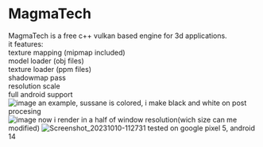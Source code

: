 # MagmaTech
MagmaTech is a free c++ vulkan based engine for 3d applications.  
it features:  
texture mapping (mipmap included)  
model loader (obj files)  
texture loader (ppm files)  
shadowmap pass  
resolution scale  
full android support  
![image](https://github.com/VitionVlad/MagmaTech/assets/48290199/29e01fb9-eec0-4417-a3d1-ad2b0cf4352c)
an example, sussane is colored, i make black and white on post procesing  
![image](https://github.com/VitionVlad/MagmaTech/assets/48290199/0dbc5e82-d350-4dd8-9462-cc4d3006b75f)
now i render in a half of window resolution(wich size can me modified)
![Screenshot_20231010-112731](https://github.com/VitionVlad/MagmaTech/assets/48290199/6efc7036-4c16-43c3-9e5b-209111c691db)
tested on google pixel 5, android 14
